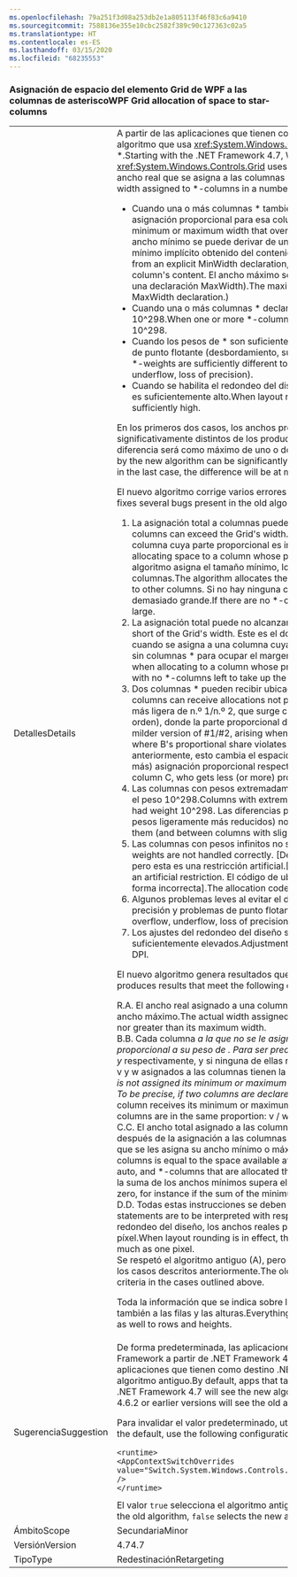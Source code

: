 ```yaml
---
ms.openlocfilehash: 79a251f3d08a253db2e1a805113f46f83c6a9410
ms.sourcegitcommit: 7588136e355e10cbc2582f389c90c127363c02a5
ms.translationtype: HT
ms.contentlocale: es-ES
ms.lasthandoff: 03/15/2020
ms.locfileid: "68235553"
---
```

### <a name="wpf-grid-allocation-of-space-to-star-columns"></a><span data-ttu-id="1319f-101">Asignación de espacio del elemento Grid de WPF a las columnas de asterisco</span><span class="sxs-lookup"><span data-stu-id="1319f-101">WPF Grid allocation of space to star-columns</span></span>

|   |   |
|---|---|
|<span data-ttu-id="1319f-102">Detalles</span><span class="sxs-lookup"><span data-stu-id="1319f-102">Details</span></span>|<span data-ttu-id="1319f-103">A partir de las aplicaciones que tienen como destino .NET Framework 4.7, WPF reemplaza el algoritmo que usa <xref:System.Windows.Controls.Grid> para asignar espacio a las columnas \*.</span><span class="sxs-lookup"><span data-stu-id="1319f-103">Starting with the .NET Framework 4.7, WPF replaces the algorithm that <xref:System.Windows.Controls.Grid> uses to allocate space to \*-columns.</span></span> <span data-ttu-id="1319f-104">Esto cambiará el ancho real que se asigna a las columnas \* en una serie de casos:</span><span class="sxs-lookup"><span data-stu-id="1319f-104">This will change the actual width assigned to \*-columns in a number of cases:</span></span><ul><li><span data-ttu-id="1319f-105">Cuando una o más columnas \* también tienen un ancho mínimo o máximo que invalida la asignación proporcional para esa columna.</span><span class="sxs-lookup"><span data-stu-id="1319f-105">When one or more \*-columns also have a minimum or maximum width that overrides the proportional allocation for that colum.</span></span> <span data-ttu-id="1319f-106">(El ancho mínimo se puede derivar de una declaración MinWidth explícita, o bien de un mínimo implícito obtenido del contenido de la columna.</span><span class="sxs-lookup"><span data-stu-id="1319f-106">(The minimum width can derive from an explicit MinWidth declaration, or from an implicit minimum obtained from the column's content.</span></span> <span data-ttu-id="1319f-107">El ancho máximo solo se puede definir de forma explícita, a partir de una declaración MaxWidth).</span><span class="sxs-lookup"><span data-stu-id="1319f-107">The maximum width can only be defined explicitly, from a MaxWidth declaration.)</span></span></li><li><span data-ttu-id="1319f-108">Cuando una o más columnas \* declaran un peso de \* extremadamente grande, superior a 10^298.</span><span class="sxs-lookup"><span data-stu-id="1319f-108">When one or more \*-columns declare an extremely large \*-weight, greater than 10^298.</span></span></li><li><span data-ttu-id="1319f-109">Cuando los pesos de \* son suficientemente distintos como para detectar una inestabilidad de punto flotante (desbordamiento, subdesbordamiento y pérdida de precisión).</span><span class="sxs-lookup"><span data-stu-id="1319f-109">When the \*-weights are sufficiently different to encounter floating-point instability (overflow, underflow, loss of precision).</span></span></li><li><span data-ttu-id="1319f-110">Cuando se habilita el redondeo del diseño, y el punto por pulgada de visualización efectivo es suficientemente alto.</span><span class="sxs-lookup"><span data-stu-id="1319f-110">When layout rounding is enabled, and the effective display DPI is sufficiently high.</span></span></li></ul><span data-ttu-id="1319f-111">En los primeros dos casos, los anchos producidos por el nuevo algoritmo pueden ser significativamente distintos de los producidos por el algoritmo antiguo; en el último caso, la diferencia será como máximo de uno o dos píxeles.</span><span class="sxs-lookup"><span data-stu-id="1319f-111">In the first two cases, the widths produced by the new algorithm can be significantly different from those produced by the old algorithm; in the last case, the difference will be at most one or two pixels.</span></span><p/><span data-ttu-id="1319f-112">El nuevo algoritmo corrige varios errores presentes en el algoritmo antiguo:</span><span class="sxs-lookup"><span data-stu-id="1319f-112">The new algorithm fixes several bugs present in the old algorithm:</span></span><ol><li><span data-ttu-id="1319f-113">La asignación total a columnas puede superar el ancho de la cuadrícula.</span><span class="sxs-lookup"><span data-stu-id="1319f-113">Total allocation to columns can exceed the Grid's width.</span></span> <span data-ttu-id="1319f-114">Esto puede ocurrir cuando se asigna espacio a una columna cuya parte proporcional es inferior a su tamaño mínimo.</span><span class="sxs-lookup"><span data-stu-id="1319f-114">This can occur when allocating space to a column whose proportional share is less than its minimum size.</span></span> <span data-ttu-id="1319f-115">El algoritmo asigna el tamaño mínimo, lo que disminuye el espacio disponible para otras columnas.</span><span class="sxs-lookup"><span data-stu-id="1319f-115">The algorithm allocates the minimum size, which decreases the space available to other columns.</span></span> <span data-ttu-id="1319f-116">Si no hay ninguna columna \* para asignar, la asignación total será demasiado grande.</span><span class="sxs-lookup"><span data-stu-id="1319f-116">If there are no \*-columns left to allocate, the total allocation will be too large.</span></span></li><li><span data-ttu-id="1319f-117">La asignación total puede no alcanzar el ancho de la cuadrícula.</span><span class="sxs-lookup"><span data-stu-id="1319f-117">Total allocation can fall short of the Grid's width.</span></span> <span data-ttu-id="1319f-118">Este es el doble problema que presenta el n.º 1, que surge cuando se asigna a una columna cuya parte proporcional es superior a su tamaño máximo, sin columnas \* para ocupar el margen de demora.</span><span class="sxs-lookup"><span data-stu-id="1319f-118">This is the dual problem to #1, arising when allocating to a column whose proportional share is greater than its maximum size, with no \*-columns left to take up the slack.</span></span></li><li><span data-ttu-id="1319f-119">Dos columnas \* pueden recibir ubicaciones no proporcionales a sus pesos de \*.</span><span class="sxs-lookup"><span data-stu-id="1319f-119">Two \*-columns can receive allocations not proportional to their \*-weights.</span></span> <span data-ttu-id="1319f-120">Esta es una versión más ligera de n.º 1/n.º 2, que surge cuando se asigna a las columnas \* A, B y C (en ese orden), donde la parte proporcional de B infringe la limitación mínima (o máxima).</span><span class="sxs-lookup"><span data-stu-id="1319f-120">This is a milder version of #1/#2, arising when allocating to \*-columns A, B, and C (in that order), where B's proportional share violates its min (or max) constraint.</span></span> <span data-ttu-id="1319f-121">Como ocurría anteriormente, esto cambia el espacio disponible en la columna C, que obtiene menos (o más) asignación proporcional respecto a A.</span><span class="sxs-lookup"><span data-stu-id="1319f-121">As above, this changes the space available to column C, who gets less (or more) proportional allocation than A did,</span></span></li><li><span data-ttu-id="1319f-122">Las columnas con pesos extremadamente grandes (&gt; 10^298) se tratan como si tuvieran el peso 10^298.</span><span class="sxs-lookup"><span data-stu-id="1319f-122">Columns with extremely large weights (&gt; 10^298) are all treated as if they had weight 10^298.</span></span> <span data-ttu-id="1319f-123">Las diferencias proporcionales entre ellas (y entre columnas con pesos ligeramente más reducidos) no se han respetado.</span><span class="sxs-lookup"><span data-stu-id="1319f-123">Proportional differences between them (and between columns with slightly smaller weights) are not honored.</span></span></li><li><span data-ttu-id="1319f-124">Las columnas con pesos infinitos no se administran correctamente.</span><span class="sxs-lookup"><span data-stu-id="1319f-124">Columns with inifinte weights are not handled correctly.</span></span> <span data-ttu-id="1319f-125">[De hecho, no puede establecer un peso en infinito, pero esta es una restricción artificial.</span><span class="sxs-lookup"><span data-stu-id="1319f-125">[Actually you can't set a weight to Infinity, but this is an artificial restriction.</span></span> <span data-ttu-id="1319f-126">El código de ubicación estaba intentando administrarlo, pero de forma incorrecta].</span><span class="sxs-lookup"><span data-stu-id="1319f-126">The allocation code was trying to handle it, but doing a bad job.]</span></span></li><li><span data-ttu-id="1319f-127">Algunos problemas leves al evitar el desbordamiento, el subdesbordamiento, la pérdida de precisión y problemas de punto flotante similares.</span><span class="sxs-lookup"><span data-stu-id="1319f-127">Several minor problems while avoiding overflow, underflow, loss of precision and similar floating-point issues.</span></span></li><li><span data-ttu-id="1319f-128">Los ajustes del redondeo del diseño son incorrectos en los puntos por pulgada suficientemente elevados.</span><span class="sxs-lookup"><span data-stu-id="1319f-128">Adjustments for layout rounding are incorrect at sufficiently high DPI.</span></span></li></ol><span data-ttu-id="1319f-129">El nuevo algoritmo genera resultados que cumplen los siguientes criterios:</span><span class="sxs-lookup"><span data-stu-id="1319f-129">The new algorithm produces results that meet the following criteria:</span></span><p/><span data-ttu-id="1319f-130">R.</span><span class="sxs-lookup"><span data-stu-id="1319f-130">A.</span></span> <span data-ttu-id="1319f-131">El ancho real asignado a una columna \* nunca es inferior al ancho mínimo ni superior al ancho máximo.</span><span class="sxs-lookup"><span data-stu-id="1319f-131">The actual width assigned to a \*-column is never less than its minimum width nor greater than its maximum width.</span></span><br/><span data-ttu-id="1319f-132">B.</span><span class="sxs-lookup"><span data-stu-id="1319f-132">B.</span></span> <span data-ttu-id="1319f-133">Cada columna  <em>a la que no se le asigne su ancho mínimo o máximo, se le asigna un ancho proporcional a su peso de <em>. Para ser precisos, si dos columnas se declaran con un ancho x</em> e y</em> respectivamente, y si ninguna de ellas recibe su ancho mínimo o máximo, los anchos reales v y w asignados a las columnas tienen la misma proporción: v / w == x / y.</span><span class="sxs-lookup"><span data-stu-id="1319f-133">Each <em>-column that is not assigned its minimum or maximum width is assigned a width proportional to its <em>-weight. To be precise, if two columns are declared with width x</em> and y</em> respectively, and if neither column receives its minimum or maximum width, the actual widths v and w assigned to the columns are in the same proportion: v / w == x / y.</span></span><br/><span data-ttu-id="1319f-134">C.</span><span class="sxs-lookup"><span data-stu-id="1319f-134">C.</span></span> <span data-ttu-id="1319f-135">El ancho total asignado a las columnas \* &quot;proporcionales&quot; es igual al espacio disponible después de la asignación a las columnas restringidas (columnas fijas, automáticas y \* a las que se les asigna su ancho mínimo o máximo).</span><span class="sxs-lookup"><span data-stu-id="1319f-135">The total width allocated to &quot;proportional&quot; \*-columns is equal to the space available after allocating to the constrained columns (fixed, auto, and \*-columns that are allocated their min or max width).</span></span> <span data-ttu-id="1319f-136">Debe ser cero, por ejemplo si la suma de los anchos mínimos supera el ancho disponible de la cuadrícula.</span><span class="sxs-lookup"><span data-stu-id="1319f-136">This might be zero, for instance if the sum of the minimum widths exceeds the Grid's availbable width.</span></span><br/><span data-ttu-id="1319f-137">D.</span><span class="sxs-lookup"><span data-stu-id="1319f-137">D.</span></span> <span data-ttu-id="1319f-138">Todas estas instrucciones se deben interpretar en relación con el diseño &quot;ideal&quot;.</span><span class="sxs-lookup"><span data-stu-id="1319f-138">All these statements are to be interpreted with respect to the &quot;ideal&quot; layout.</span></span> <span data-ttu-id="1319f-139">Cuando se aplica el redondeo del diseño, los anchos reales pueden diferir de los ideales como máximo un píxel.</span><span class="sxs-lookup"><span data-stu-id="1319f-139">When layout rounding is in effect, the actual widths can differ from the ideal widths by as much as one pixel.</span></span><br/><span data-ttu-id="1319f-140">Se respetó el algoritmo antiguo (A), pero se produjo un error al respetar los demás criterios en los casos descritos anteriormente.</span><span class="sxs-lookup"><span data-stu-id="1319f-140">The old algorithm honored (A) but failed to honor the other criteria in the cases outlined above.</span></span><p/><span data-ttu-id="1319f-141">Toda la información que se indica sobre las columnas y los anchos en este artículo se aplica también a las filas y las alturas.</span><span class="sxs-lookup"><span data-stu-id="1319f-141">Everything said about columns and widths in this article applies as well to rows and heights.</span></span>|
|<span data-ttu-id="1319f-142">Sugerencia</span><span class="sxs-lookup"><span data-stu-id="1319f-142">Suggestion</span></span>|<span data-ttu-id="1319f-143">De forma predeterminada, las aplicaciones que tienen como destino versiones de .NET Framework a partir de .NET Framework 4.7 verán el algoritmo nuevo, mientras que las aplicaciones que tienen como destino .NET Framework 4.6.2 o versiones anteriores verán el algoritmo antiguo.</span><span class="sxs-lookup"><span data-stu-id="1319f-143">By default, apps that target versions of the .NET Framework starting with the .NET Framework 4.7 will see the new algorithm, while apps that target the .NET Framework 4.6.2 or earlier versions will see the old algorithm.</span></span><p/><span data-ttu-id="1319f-144">Para invalidar el valor predeterminado, utilice el siguiente ajuste de configuración:</span><span class="sxs-lookup"><span data-stu-id="1319f-144">To override the default, use the following configuration setting:</span></span><pre><code class="lang-xml">&lt;runtime&gt;&#13;&#10;&lt;AppContextSwitchOverrides value=&quot;Switch.System.Windows.Controls.Grid.StarDefinitionsCanExceedAvailableSpace=true&quot; /&gt;&#13;&#10;&lt;/runtime&gt;&#13;&#10;</code></pre><span data-ttu-id="1319f-145">El valor <code>true</code> selecciona el algoritmo antiguo y el valor <code>false</code> el nuevo.</span><span class="sxs-lookup"><span data-stu-id="1319f-145">The value <code>true</code> selects the old algorithm, <code>false</code> selects the new algorithm.</span></span>|
|<span data-ttu-id="1319f-146">Ámbito</span><span class="sxs-lookup"><span data-stu-id="1319f-146">Scope</span></span>|<span data-ttu-id="1319f-147">Secundaria</span><span class="sxs-lookup"><span data-stu-id="1319f-147">Minor</span></span>|
|<span data-ttu-id="1319f-148">Versión</span><span class="sxs-lookup"><span data-stu-id="1319f-148">Version</span></span>|<span data-ttu-id="1319f-149">4.7</span><span class="sxs-lookup"><span data-stu-id="1319f-149">4.7</span></span>|
|<span data-ttu-id="1319f-150">Tipo</span><span class="sxs-lookup"><span data-stu-id="1319f-150">Type</span></span>|<span data-ttu-id="1319f-151">Redestinación</span><span class="sxs-lookup"><span data-stu-id="1319f-151">Retargeting</span></span>|
